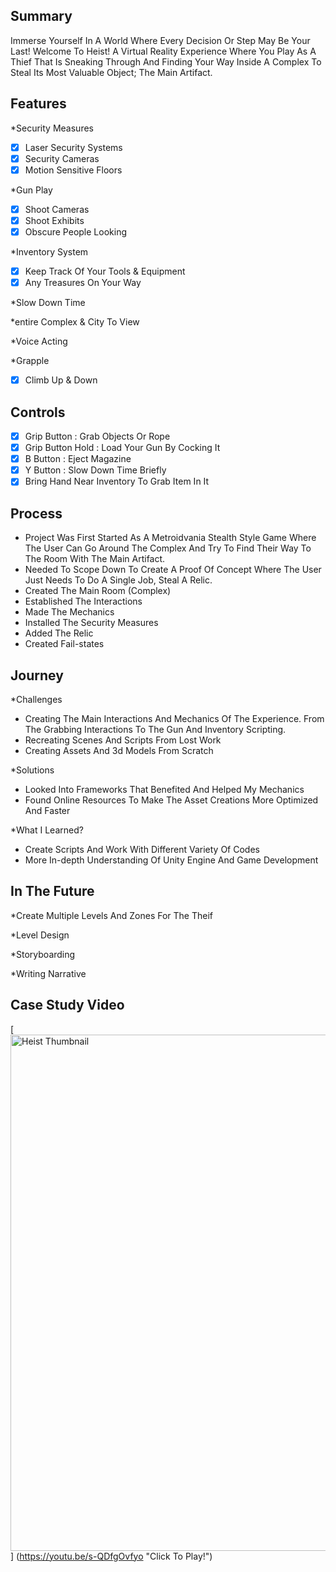 <p align="centre">

## Summary
Immerse Yourself In A World Where Every Decision Or Step May Be Your Last! Welcome To Heist! A Virtual Reality Experience Where You Play As A Thief That Is Sneaking Through And Finding Your Way Inside A Complex To Steal Its Most Valuable Object; The Main Artifact.

## Features
*Security Measures
- [x] Laser Security Systems
- [x] Security Cameras
- [x] Motion Sensitive Floors

*Gun Play
- [x] Shoot Cameras
- [x] Shoot Exhibits
- [x] Obscure People Looking

*Inventory System
- [x] Keep Track Of Your Tools & Equipment
- [x] Any Treasures On Your Way

*Slow Down Time

*entire Complex & City To View

*Voice Acting

*Grapple
- [x] Climb Up & Down

## Controls
- [x] Grip Button : Grab Objects Or Rope
- [x] Grip Button Hold : Load Your Gun By Cocking It
- [x] B Button : Eject Magazine
- [x] Y Button : Slow Down Time Briefly
- [x] Bring Hand Near Inventory To Grab Item In It

## Process
- Project Was First Started As A Metroidvania Stealth Style Game Where The User Can Go Around The Complex And Try To Find Their Way To The Room With The Main Artifact.
- Needed To Scope Down To Create A Proof Of Concept Where The User Just Needs To Do A Single Job, Steal A Relic.
- Created The Main Room (Complex)
- Established The Interactions
- Made The Mechanics
- Installed The Security Measures
- Added The Relic
- Created Fail-states

## Journey
*Challenges
- Creating The Main Interactions And Mechanics Of The Experience. From The Grabbing Interactions To The Gun And Inventory Scripting.
- Recreating Scenes And Scripts From Lost Work
- Creating Assets And 3d Models From Scratch

*Solutions
- Looked Into Frameworks That Benefited And Helped My Mechanics
- Found Online Resources To Make The Asset Creations More Optimized And Faster

*What I Learned?
- Create Scripts And Work With Different Variety Of Codes
- More In-depth Understanding Of Unity Engine And Game Development

## In The Future
*Create Multiple Levels And Zones For The Theif

*Level Design

*Storyboarding

*Writing Narrative

## Case Study Video

[<img width="826" alt="Heist Thumbnail" src="https://github.com/VFS-VRAR/VAR05-Heist-FinalProject/blob/main/CaseStudyImage.png">] (https://youtu.be/s-QDfgOvfyo "Click To Play!")
